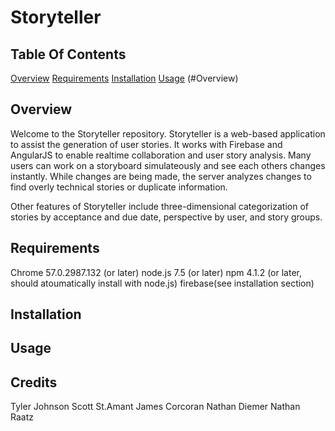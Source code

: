 # Storyteller

## Table Of Contents
[Overview](#)
[Requirements](#Requirements)
[Installation](#)
[Usage](#)
[](#Credits)
(#Overview)
## Overview

Welcome to the Storyteller repository.
Storyteller is a web-based application to assist the generation of user stories.
It works with Firebase and AngularJS to enable realtime collaboration and user story analysis.
Many users can work on a storyboard simulateously and see each others changes instantly.
While changes are being made, the server analyzes changes to find overly technical stories or duplicate information.

Other features of Storyteller include three-dimensional categorization of stories by acceptance and due date, perspective by user, and story groups.

## Requirements
Chrome 57.0.2987.132 (or later)
node.js 7.5 (or later)
npm 4.1.2 (or later, should atoumatically install with node.js)
firebase(see installation section)

## Installation


## Usage

## Credits
Tyler Johnson
Scott St.Amant
James Corcoran
Nathan Diemer
Nathan Raatz
